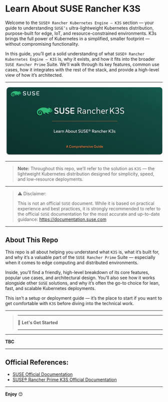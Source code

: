 # Learn About SUSE Rancher K3S

Welcome to the `SUSE® Rancher Kubernetes Engine – K3S` section — your guide to understanding `SUSE’s` ultra-lightweight Kubernetes distribution, purpose-built for edge, IoT, and resource-constrained environments. K3s brings the full power of Kubernetes in a simplified, smaller footprint — without compromising functionality.

In this guide, you’ll get a solid understanding of what `SUSE® Rancher Kubernetes Engine – K3S` is, why it exists, and how it fits into the broader `SUSE Rancher Prime` Suite. We’ll walk through its key features, common use cases, how it integrates with the rest of the stack, and provide a high-level view of how it’s architected.

---

<p align="center">
    <img src="Images/Repo-Logo.png">
</p>

---

> **Note:** Throughout this repo, we’ll refer to the solution as `K3S` — the lightweight Kubernetes distribution designed for simplicity, speed, and low-resource deployments.

---

> ⚠️ Disclaimer:
> 
> This is not an official `SUSE` document. While it is based on practical experience and best practices, it is strongly recommended to refer to the official `SUSE` documentation for the most accurate and up-to-date guidance: https://documentation.suse.com

---

## About This Repo

This repo is all about helping you understand what `K3S` is, what it’s built for, and why it’s a valuable part of the `SUSE Rancher Prime` Suite — especially when it comes to edge computing and distributed environments.

Inside, you’ll find a friendly, high-level breakdown of its core features, popular use cases, and architectural design. You’ll also see how it works alongside other `SUSE` solutions, and why it’s often the go-to choice for lean, fast, and scalable Kubernetes deployments.

This isn’t a setup or deployment guide — it’s the place to start if you want to get comfortable with `K3S` before diving into the technical work.

---

> _________________________     
>     
> 🚀 **Let's Get Started** 
>     
> _________________________

---

**TBC**


---

## Official References:

- [SUSE Official Documentation](https://documentation.suse.com)
- [SUSE® Rancher Prime K3S Official Documentation](https://documentation.suse.com/cloudnative/k3s/latest/en/introduction.html)

---

**Enjoy** :blush: